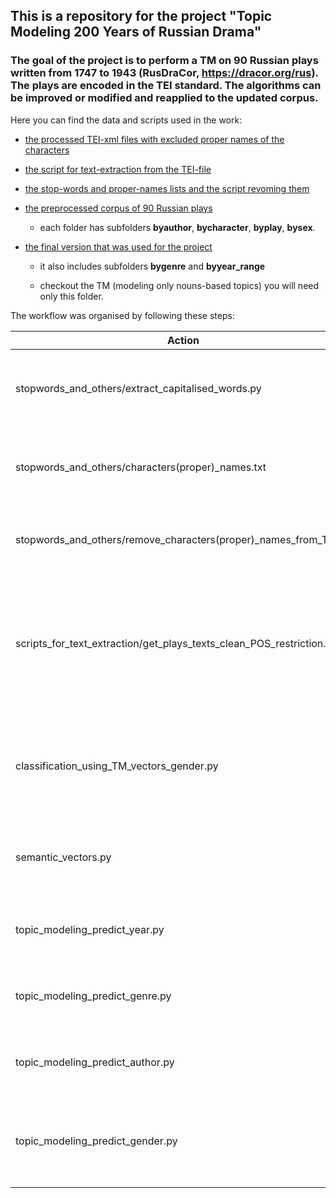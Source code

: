 ## This is a repository for the project "Topic Modeling 200 Years of Russian Drama"

### The goal of the project is to perform a TM on 90 Russian plays written from 1747 to 1943 (RusDraCor, https://dracor.org/rus). The plays are encoded in the TEI standard. The algorithms can be improved or modified and reapplied to the updated corpus.

Here you can find the data and scripts used in the work:

* [the processed TEI-xml files with excluded proper names of the characters](https://github.com/IraPS/rusdracor_topic_modeling/tree/master/tei_without_proper_names)

* [the script for text-extraction from the TEI-file](https://github.com/IraPS/rusdracor_topic_modeling/tree/master/scripts_for_text_extraction)

* [the stop-words and proper-names lists and the script revoming them](https://github.com/IraPS/rusdracor_topic_modeling/tree/master/stopwords_and_others)

* [the preprocessed corpus of 90 Russian plays](https://github.com/IraPS/rusdracor_topic_modeling/tree/master/corpora)

   - each folder has subfolders **byauthor**, **bycharacter**, **byplay**, **bysex**. 

* [the final version that was used for the project](https://github.com/IraPS/rusdracor_topic_modeling/tree/master/corpora/speech_corpus_no_prop_char_names_ONLY_NOUNS)
   - it also includes subfolders **bygenre** and **byyear_range**

   - checkout the TM (modeling only nouns-based topics) you will need only this folder.

The workflow was organised by following these steps:

| Action          | Description   |
| ------------- |:-------------:|
| stopwords_and_others/extract_capitalised_words.py     | Extracting all capitalised words not in the beginning of a sentence |
| stopwords_and_others/characters(proper)\_names.txt    | Filtering the list to keep only character's proper names      |
| stopwords_and_others/remove_characters(proper)\_names_from_TEI.py | Removing proper names from the TEI documents     |
| scripts_for_text_extraction/get_plays_texts_clean_POS_restriction.py | Extracting characters' speech-texts from the TEI documents with POS restictions (different options available)|
| classification_using_TM_vectors_gender.py | Trying to choose the best model with a character's gender classificaton task |
| semantic_vectors.py | Choosing the best model by calculating "semdensity" of topics |
| topic_modeling_predict_year.py | Applying the model to spot topics' temporal distribution |
| topic_modeling_predict_genre.py | Applying the model to spot topics' distribution by genre |
| topic_modeling_predict_author.py | Applying the model to spot topics' distribution by author |
| topic_modeling_predict_gender.py | Applying the model to spot topics' distribution by character's gender |

 
